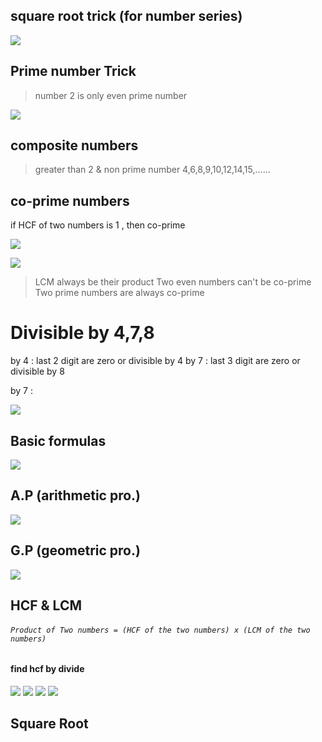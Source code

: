 
## square root trick (for number series)


![](attachments/Pasted%20image%2020240921122105.png)


## Prime number Trick

> number 2 is only even prime number 


![](attachments/Pasted%20image%2020240921131831.png)

## composite numbers

> greater than 2 & non prime number
> 4,6,8,9,10,12,14,15,......

## co-prime numbers

if HCF of two numbers is 1 , then co-prime

![](attachments/Pasted%20image%2020240921123513.png)

![](attachments/Pasted%20image%2020240921123527.png)

> LCM always be their product 
> Two even numbers can't be co-prime
> Two prime numbers are always co-prime


# Divisible by 4,7,8

by 4 : last 2 digit are zero or divisible by 4 
by 7 : last 3 digit are zero or divisible by 8

by 7 :

![](attachments/Pasted%20image%2020240921124534.png)


## Basic formulas

![](attachments/Pasted%20image%2020240921125204.png)



## A.P (arithmetic pro.)

![](attachments/Pasted%20image%2020240921143000.png)

## G.P (geometric pro.)

![](attachments/Pasted%20image%2020240921143448.png)

## HCF & LCM

###### `Product of Two numbers = (HCF of the two numbers) x (LCM of the two numbers)`

#### find hcf by divide

![](attachments/Pasted%20image%2020240922111502.png)
![](attachments/Pasted%20image%2020240922113056.png)
![](attachments/Pasted%20image%2020240922113249.png)
![](attachments/Pasted%20image%2020240922113708.png)

## Square Root




